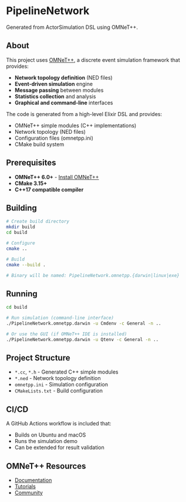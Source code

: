 # PipelineNetwork

Generated from ActorSimulation DSL using OMNeT++.

## About

This project uses [OMNeT++](https://omnetpp.org/), a discrete event simulation
framework that provides:

- **Network topology definition** (NED files)
- **Event-driven simulation** engine
- **Message passing** between modules
- **Statistics collection** and analysis
- **Graphical and command-line** interfaces

The code is generated from a high-level Elixir DSL and provides:
- OMNeT++ simple modules (C++ implementations)
- Network topology (NED files)
- Configuration files (omnetpp.ini)
- CMake build system

## Prerequisites

- **OMNeT++ 6.0+** - [Install OMNeT++](https://omnetpp.org/download/)
- **CMake 3.15+**
- **C++17 compatible compiler**

## Building

```bash
# Create build directory
mkdir build
cd build

# Configure
cmake ..

# Build
cmake --build .

# Binary will be named: PipelineNetwork.omnetpp.{darwin|linux|exe}
```

## Running

```bash
cd build

# Run simulation (command-line interface)
./PipelineNetwork.omnetpp.darwin -u Cmdenv -c General -n ..

# Or use the GUI (if OMNeT++ IDE is installed)
./PipelineNetwork.omnetpp.darwin -u Qtenv -c General -n ..
```

## Project Structure

- `*.cc`, `*.h` - Generated C++ simple modules
- `*.ned` - Network topology definition
- `omnetpp.ini` - Simulation configuration
- `CMakeLists.txt` - Build configuration

## CI/CD

A GitHub Actions workflow is included that:
- Builds on Ubuntu and macOS
- Runs the simulation demo
- Can be extended for result validation


## OMNeT++ Resources

- [Documentation](https://doc.omnetpp.org/)
- [Tutorials](https://docs.omnetpp.org/tutorials/)
- [Community](https://omnetpp.org/community)
